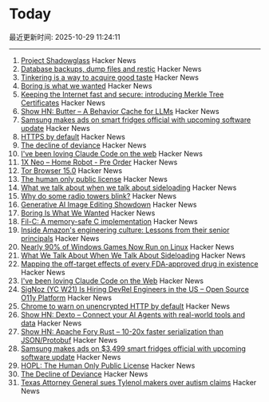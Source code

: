 # Today

最近更新时间: 2025-10-29 11:24:11

--- 
1. [Project Shadowglass](https://shadowglassgame.com) Hacker News
2. [Database backups, dump files and restic](https://strugglers.net/posts/2025/database-backups-dump-files-and-restic/) Hacker News
3. [Tinkering is a way to acquire good taste](https://seated.ro/blog/tinkering-a-lost-art) Hacker News
4. [Boring is what we wanted](https://512pixels.net/2025/10/boring-is-what-we-wanted/) Hacker News
5. [Keeping the Internet fast and secure: introducing Merkle Tree Certificates](https://blog.cloudflare.com/bootstrap-mtc/) Hacker News
6. [Show HN: Butter – A Behavior Cache for LLMs](https://www.butter.dev/) Hacker News
7. [Samsung makes ads on smart fridges official with upcoming software update](https://arstechnica.com/gadgets/2025/10/samsung-makes-ads-on-3499-smart-fridges-official-with-upcoming-software-update/) Hacker News
8. [HTTPS by default](https://security.googleblog.com/2025/10/https-by-default.html) Hacker News
9. [The decline of deviance](https://www.experimental-history.com/p/the-decline-of-deviance) Hacker News
10. [I've been loving Claude Code on the web](https://ben.page/claude-code-web) Hacker News
11. [1X Neo – Home Robot - Pre Order](https://www.1x.tech/order) Hacker News
12. [Tor Browser 15.0](https://blog.torproject.org/new-release-tor-browser-150/) Hacker News
13. [The human only public license](https://vanderessen.com/posts/hopl/) Hacker News
14. [What we talk about when we talk about sideloading](https://f-droid.org/2025/10/28/sideloading.html) Hacker News
15. [Why do some radio towers blink?](https://www.jeffgeerling.com/blog/2025/why-do-some-radio-towers-blink) Hacker News
16. [Generative AI Image Editing Showdown](https://genai-showdown.specr.net/image-editing) Hacker News
17. [Boring Is What We Wanted](https://512pixels.net/2025/10/boring-is-what-we-wanted/) Hacker News
18. [Fil-C: A memory-safe C implementation](https://lwn.net/SubscriberLink/1042938/658ade3768dd4758/) Hacker News
19. [Inside Amazon's engineering culture: Lessons from their senior principals](https://olshansky.substack.com/p/inside-amazons-engineering-culture) Hacker News
20. [Nearly 90% of Windows Games Now Run on Linux](https://www.tomshardware.com/software/linux/nearly-90-percent-of-windows-games-now-run-on-linux-latest-data-shows-as-windows-10-dies-gaming-on-linux-is-more-viable-than-ever) Hacker News
21. [What We Talk About When We Talk About Sideloading](https://f-droid.org/2025/10/28/sideloading.html) Hacker News
22. [Mapping the off-target effects of every FDA-approved drug in existence](https://www.owlposting.com/p/mapping-the-off-target-effects-of) Hacker News
23. [I've been loving Claude Code on the Web](https://ben.page/claude-code-web) Hacker News
24. [SigNoz (YC W21) Is Hiring DevRel Engineers in the US – Open Source O11y Platform](https://jobs.ashbyhq.com/SigNoz/8447522c-1163-48d0-8f55-fac25f64a0f3) Hacker News
25. [Chrome to warn on unencrypted HTTP by default](https://security.googleblog.com/2025/10/https-by-default.html) Hacker News
26. [Show HN: Dexto – Connect your AI Agents with real-world tools and data](https://github.com/truffle-ai/dexto) Hacker News
27. [Show HN: Apache Fory Rust – 10-20x faster serialization than JSON/Protobuf](https://fory.apache.org/blog/2025/10/29/fory_rust_versatile_serialization_framework/) Hacker News
28. [Samsung makes ads on $3,499 smart fridges official with upcoming software update](https://arstechnica.com/gadgets/2025/10/samsung-makes-ads-on-3499-smart-fridges-official-with-upcoming-software-update/) Hacker News
29. [HOPL: The Human Only Public License](https://vanderessen.com/posts/hopl/) Hacker News
30. [The Decline of Deviance](https://www.experimental-history.com/p/the-decline-of-deviance) Hacker News
31. [Texas Attorney General sues Tylenol makers over autism claims](https://www.bbc.com/news/articles/ce9d3n1r08do) Hacker News
